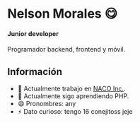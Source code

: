 # Nelson Morales 😋
#### Junior developer 
Programador backend, frontend y móvil.

## Información
- 💼 Actualmente trabajo en [NACO Inc.](https://nacoincorporated.com).
- 🌱 Actualmente sigo aprendiendo PHP.
- 😄 Pronombres: any
- ⚡ Dato curioso: tengo 16 conejitoss jeje

